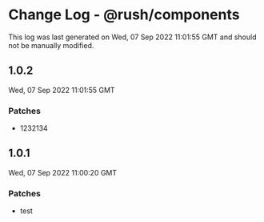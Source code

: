 # Change Log - @rush/components

This log was last generated on Wed, 07 Sep 2022 11:01:55 GMT and should not be manually modified.

## 1.0.2
Wed, 07 Sep 2022 11:01:55 GMT

### Patches

- 1232134

## 1.0.1
Wed, 07 Sep 2022 11:00:20 GMT

### Patches

- test

